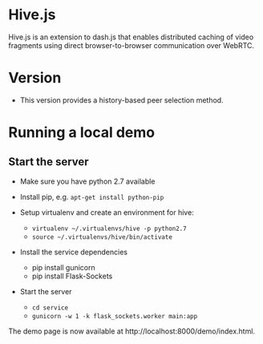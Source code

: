 # Hive.js

Hive.js is an extension to dash.js that enables distributed caching of video fragments
using direct browser-to-browser communication over WebRTC.

# Version

  * This version provides a history-based peer selection method.

# Running a local demo

## Start the server

  * Make sure you have python 2.7 available
  * Install pip, e.g. `apt-get install python-pip`
  * Setup virtualenv and create an environment for hive:
    - `virtualenv ~/.virtualenvs/hive -p python2.7`
    - `source ~/.virtualenvs/hive/bin/activate`

  * Install the service dependencies
    - pip install gunicorn
    - pip install Flask-Sockets

  * Start the server
    - `cd service`
    - `gunicorn -w 1 -k flask_sockets.worker main:app`

The demo page is now available at http://localhost:8000/demo/index.html.
